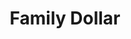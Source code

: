 ---
title: "Family Dollar"
url: /gastonia/family-dollar-east-franklin-boulevard/
shop: Kramladen
---